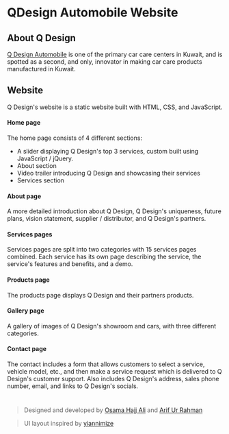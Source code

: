 # QDesign Automobile Website

## About Q Design
[Q Design Automobile](https://qdesignautomobile.com/) is one of the primary car care centers in Kuwait, and is spotted as a second, and only, innovator in making car care products manufactured in Kuwait.
## Website
Q Design's website is a static website built with HTML, CSS, and JavaScript. 
#### Home page
The home page consists of 4 different sections:
- A  slider displaying Q Design's top 3 services, custom built using  JavaScript / jQuery.
- About section
- Video trailer introducing Q Design and showcasing their services
- Services section
#### About page
A more detailed introduction about Q Design, Q Design's uniqueness, future plans, vision statement, supplier / distributor, and Q Design's partners.
#### Services pages
Services pages are split into two categories with 15 services pages combined. Each service has its own page describing the service, the service's features and benefits, and a demo.
#### Products page
The products page displays Q Design and their partners products.
#### Gallery page
A gallery of images of Q Design's showroom and cars, with three different categories. 
#### Contact page
The contact includes a form that allows customers to select a service, vehicle model, etc., and then make a service request which is delivered to Q Design's customer support. Also includes Q Design's address, sales phone number, email, and links to Q Design's socials.


#
> Designed and developed by [Osama Hajj Ali](https://github.com/Osama-NA) and [Arif Ur Rahman](https://github.com/arifurrahman5515)

> UI layout inspired by [yiannimize](https://yiannimize.com/)
